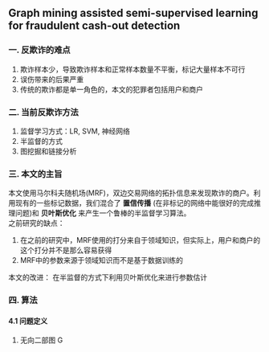 ## Graph mining assisted semi-supervised learning for fraudulent cash-out detection
### 一. 反欺诈的难点
1. 欺诈样本少，导致欺诈样本和正常样本数量不平衡，标记大量样本不可行
2. 误伤带来的后果严重
3. 传统的欺诈都是单一角色的，本文的犯罪者包括用户和商户

### 二. 当前反欺诈方法
1. 监督学习方式：LR, SVM, 神经网络
2. 半监督的方式
3. 图挖掘和链接分析

### 三. 本文的主旨
本文使用马尔科夫随机场(MRF)，双边交易网络的拓扑信息来发现欺诈的商户。利用现有的一些标记数据，我们混合了 **置信传播** (在非标记的网络中能很好的完成推理问题)和 **贝叶斯优化** 来产生一个鲁棒的半监督学习算法。  
之前研究的缺点：
1. 在之前的研究中，MRF使用的打分来自于领域知识，但实际上，用户和商户的这个打分并不是那么容易获得
2. MRF中的参数来源于领域知识而不是基于数据训练的

本文的改进：
在半监督的方式下利用贝叶斯优化来进行参数估计

### 四. 算法
#### 4.1 问题定义
1. 无向二部图 G